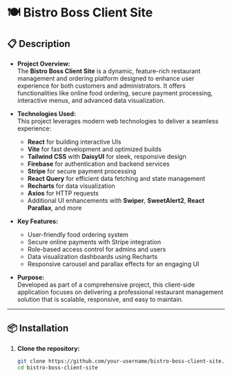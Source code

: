 # 🍽️ Bistro Boss Client Site

## 📋 Description

- **Project Overview:**  
  The **Bistro Boss Client Site** is a dynamic, feature-rich restaurant management and ordering platform designed to enhance user experience for both customers and administrators. It offers functionalities like online food ordering, secure payment processing, interactive menus, and advanced data visualization.

- **Technologies Used:**  
  This project leverages modern web technologies to deliver a seamless experience:
  - **React** for building interactive UIs
  - **Vite** for fast development and optimized builds
  - **Tailwind CSS** with **DaisyUI** for sleek, responsive design
  - **Firebase** for authentication and backend services
  - **Stripe** for secure payment processing
  - **React Query** for efficient data fetching and state management
  - **Recharts** for data visualization
  - **Axios** for HTTP requests
  - Additional UI enhancements with **Swiper**, **SweetAlert2**, **React Parallax**, and more

- **Key Features:**  
  - User-friendly food ordering system  
  - Secure online payments with Stripe integration  
  - Role-based access control for admins and users  
  - Data visualization dashboards using Recharts  
  - Responsive carousel and parallax effects for an engaging UI  

- **Purpose:**  
  Developed as part of a comprehensive project, this client-side application focuses on delivering a professional restaurant management solution that is scalable, responsive, and easy to maintain.

---

## 📦 Installation

1. **Clone the repository:**
   ```bash
   git clone https://github.com/your-username/bistro-boss-client-site.git
   cd bistro-boss-client-site
